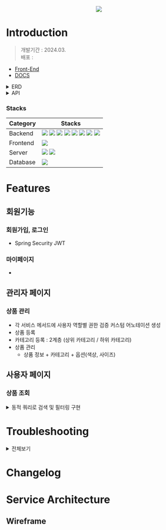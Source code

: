 <div align="center">
<img src="https://capsule-render.vercel.app/api?type=waving&color=6FC7E1&height=240&section=header&text=PUSHOP&fontColor=ffffffCC&fontSize=60&fontAlignY=35&desc=Project%20Undemand&descSize=20&descAlign=70&descAlignY=53" />
</div>

# Introduction 
> 개발기간 : 2024.03.  
> 배포 :  
- [Front-End](https://github.com/Project-Undemand/ProjectUndemand-FrontEnd)   
- [DOCS](https://rhetorical-cilantro-7e4.notion.site/9e99d5e3a72247f29ee5543e98cf41b2?v=3dec1f93ce8746f988461e90d42f287e)   
<details>
<summary>ERD</summary>
<div markdown='1'></div>

</details>

<details>
<summary>API</summary>
<div markdown='1'></div>

https://documenter.getpostman.com/view/26963254/2sA3JJ7hks#15a6dae6-2464-42c7-9141-d07e19049b92

</details>

### Stacks

|Category|Stacks|
|---|---|
| Backend | <img src="https://img.shields.io/badge/java 17 -007396?style=for-the-badge&logo=java&logoColor=white">  <img src="https://img.shields.io/badge/Spring Boot 3.2.3 -6DB33F?style=for-the-badge&logo=springboot&logoColor=white">  <img src="https://img.shields.io/badge/Spring Security 6.2.2 -6DB33F?style=for-the-badge&logo=springsecurity&logoColor=white">  <img src="https://img.shields.io/badge/gradle -02303A?style=for-the-badge&logo=gradle&logoColor=white">  <img src="https://img.shields.io/badge/junit5 -25A162?style=for-the-badge&logo=junit5&logoColor=white">  <img src="https://img.shields.io/badge/Redis 3.2.3 -DC382D?style=for-the-badge&logo=redis&logoColor=white">  <img src="https://img.shields.io/badge/JPA -007396?style=for-the-badge&logo=java&logoColor=white">  <img src="https://img.shields.io/badge/QueryDsl 5.0.0 -007396?style=for-the-badge&logo=java&logoColor=white">  |
| Frontend | <img src="https://img.shields.io/badge/react -61DAFB?style=for-the-badge&logo=amazonec2&logoColor=white">   
| Server | <img src="https://img.shields.io/badge/amazonec2 -FF9900?style=for-the-badge&logo=amazonec2&logoColor=white">  <img src="https://img.shields.io/badge/axios -5A29E4?style=for-the-badge&logo=axios&logoColor=white"> 
| Database | <img src="https://img.shields.io/badge/mysql 8.0.33 -4479A1?style=for-the-badge&logo=mysql&logoColor=white">  




# Features

## 회원기능

### 회원가입, 로그인

- Spring Security JWT

### 마이페이지

- 



## 관리자 페이지

### 상품 관리

- 각 서비스 메서드에 사용자 역할별 권한 검증 커스텀 어노테이션 생성  
- 상품 등록
- 카테고리 등록 : 2계층 (상위 카테고리 / 하위 카테고리)  
- 상품 관리  
  - 상품 정보 + 카테고리 + 옵션(색상, 사이즈)  
  



## 사용자 페이지

### 상품 조회

<details>
<summary>동적 쿼리로 검색 및 필터링 구현</summary>
<div markdown='1'></div>

- QueryDsl을 활용하여 사용자가 원하는 다양한 정렬 및 필터링 옵션에 따라 상품 리스트를 동적으로 조회할 수 있도록 했습니다.
- 동시에 페이징을 적용하고 fetch join을 적절히 사용해 조회 성능을 개선하였습니다.

</details>




# Troubleshooting

<details>
<summary>전체보기</summary>
<div markdown='1'></div>

https://rhetorical-cilantro-7e4.notion.site/5a4c766d6c144bb1bc02697b7f98484f?v=23410d6a397d4e35b63ffd42a86848aa&pvs=74

</details>



# Changelog


# Service Architecture 







Wireframe
------

